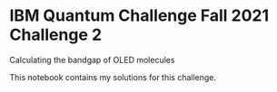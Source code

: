 # IBM Quantum Challenge Fall 2021 Challenge 2
Calculating the bandgap of OLED molecules

This notebook contains my solutions for this challenge.
